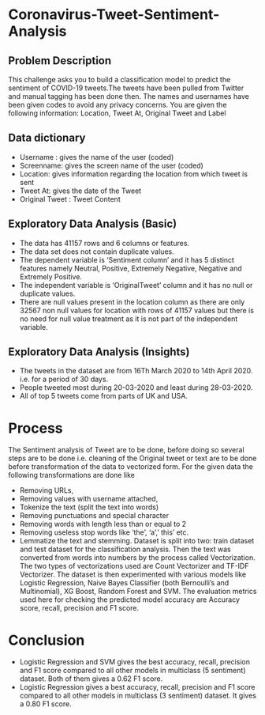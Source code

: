 # Coronavirus-Tweet-Sentiment-Analysis

## Problem Description

This challenge asks you to build a classification model to predict the sentiment of COVID-19 tweets.The tweets have been pulled from Twitter and manual tagging has been done then.
The names and usernames have been given codes to avoid any privacy concerns.
You are given the following information: Location, Tweet At, Original Tweet and Label

## Data dictionary
* Username : gives the name of the user (coded)
* Screenname: gives the screen name of the user (coded)
* Location: gives information regarding the location from which tweet is sent
* Tweet At: gives the date of the Tweet
* Original Tweet : Tweet Content

## Exploratory Data Analysis (Basic)
* The data has 41157 rows and 6 columns or features.
* The data set does not contain duplicate values.
* The dependent variable is ‘Sentiment column’ and it has 5 distinct features namely Neutral, Positive, Extremely Negative, Negative and Extremely Positive.
* The independent variable is ‘OriginalTweet’ column and it has no null or duplicate values.
* There are null values present in the location column as there are only 32567 non null values for location with rows of 41157 values but there is no need for
null value treatment as it is not part of the independent variable.

## Exploratory Data Analysis (Insights)
* The tweets in the dataset are from 16Th March 2020 to 14th April 2020. i.e. for a period of 30 days.
* People tweeted most during 20-03-2020 and least during 28-03-2020.
* All of top 5 tweets come from parts of UK and USA.

# Process
The Sentiment analysis of Tweet are to be done, before doing so several steps are to be done i.e. cleaning of the Original tweet or text are to be done before transformation of the data to vectorized form.
For the given data the following transformations are done like
* Removing URLs,
* Removing values with username attached,
* Tokenize the text (split the text into words) 
* Removing punctuations and special character
* Removing words with length less than or equal to 2
* Removing useless stop words like ‘the’, ‘a’,’ this’ etc.
* Lemmatize the text and stemming.
Dataset is split into two: train dataset and test dataset for the classification analysis. Then the text was converted from words into numbers by the process called Vectorization. The two types of vectorizations used are Count Vectorizer and TF-IDF Vectorizer. The dataset is then experimented with various models like Logistic Regression, Naive Bayes Classifier (both Bernoulli’s and Multinomial), XG Boost, Random Forest and SVM. The evaluation metrics used here for checking the predicted model accuracy are Accuracy score, recall, precision and F1 score. 

# Conclusion

* Logistic Regression and SVM gives the best accuracy, recall, precision and F1 score compared to all other models in multiclass (5 sentiment) dataset. Both of them gives a 0.62 F1 score. 
* Logistic Regression gives a best accuracy, recall, precision and F1 score compared to all other models in multiclass (3 sentiment) dataset. It gives a 0.80 F1 score.
